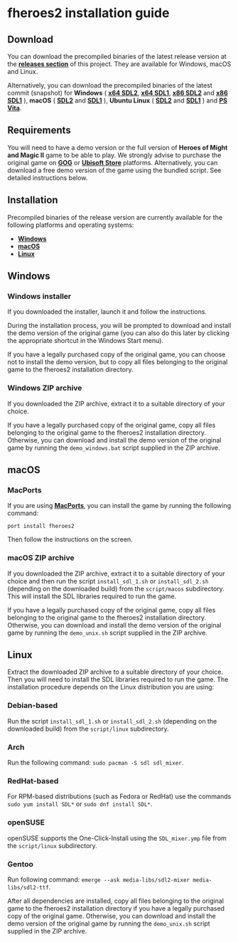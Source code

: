 # fheroes2 installation guide

## Download

You can download the precompiled binaries of the latest release version at the [**releases section**](https://github.com/ihhub/fheroes2/releases/latest) of this project. They are available for Windows, macOS and Linux.

Alternatively, you can download the precompiled binaries of the latest commit (snapshot) for
**Windows** (
[**x64 SDL2**](https://github.com/ihhub/fheroes2/releases/tag/fheroes2-windows-x64-SDL2),
[**x64 SDL1**](https://github.com/ihhub/fheroes2/releases/tag/fheroes2-windows-x64-SDL1),
[**x86 SDL2**](https://github.com/ihhub/fheroes2/releases/tag/fheroes2-windows-x86-SDL2) and
[**x86 SDL1**](https://github.com/ihhub/fheroes2/releases/tag/fheroes2-windows-x86-SDL1)
),
**macOS** (
[**SDL2**](https://github.com/ihhub/fheroes2/releases/tag/fheroes2-osx-sdl2_dev) and
[**SDL1**](https://github.com/ihhub/fheroes2/releases/tag/fheroes2-osx-sdl1_dev)
),
**Ubuntu Linux** (
[**SDL2**](https://github.com/ihhub/fheroes2/releases/tag/fheroes2-linux-sdl2_dev) and
[**SDL1**](https://github.com/ihhub/fheroes2/releases/tag/fheroes2-linux-sdl1_dev)
) and
[**PS Vita**](https://github.com/ihhub/fheroes2/releases/tag/fheroes2-psv-sdl2_dev).

## Requirements

You will need to have a demo version or the full version of **Heroes of Might and Magic II** game to be able to play. We strongly advise to purchase the original game on [**GOG**](https://www.gog.com) or [**Ubisoft Store**](https://store.ubi.com) platforms. Alternatively, you can download a free demo version of the game using the bundled script. See detailed instructions below.

## Installation

Precompiled binaries of the release version are currently available for the following platforms and operating systems:

* [**Windows**](#windows)
* [**macOS**](#macos)
* [**Linux**](#linux)

<a name="windows"></a>
## Windows

### Windows installer

If you downloaded the installer, launch it and follow the instructions.

During the installation process, you will be prompted to download and install the demo version of the original game (you can also do this later by clicking the appropriate shortcut in the Windows Start menu).

If you have a legally purchased copy of the original game, you can choose not to install the demo version, but to copy all files belonging to the original game to the fheroes2 installation directory.

### Windows ZIP archive

If you downloaded the ZIP archive, extract it to a suitable directory of your choice.

If you have a legally purchased copy of the original game, copy all files belonging to the original game to the fheroes2 installation directory. Otherwise, you can download and install the demo version of the original game by running the `demo_windows.bat` script supplied in the ZIP archive.

<a name="macos"></a>
## macOS

### MacPorts

If you are using [**MacPorts**](https://www.macports.org/), you can install the game by running the following command:

```
port install fheroes2
```

Then follow the instructions on the screen.

### macOS ZIP archive

If you downloaded the ZIP archive, extract it to a suitable directory of your choice and then run the script `install_sdl_1.sh` or `install_sdl_2.sh` (depending on the downloaded build) from the `script/macos` subdirectory. This will install the SDL libraries required to run the game.

If you have a legally purchased copy of the original game, copy all files belonging to the original game to the fheroes2 installation directory. Otherwise, you can download and install the demo version of the original game by running the `demo_unix.sh` script supplied in the ZIP archive.

<a name="linux"></a>
## Linux

Extract the downloaded ZIP archive to a suitable directory of your choice. Then you will need to install the SDL libraries required to run the game. The installation procedure depends on the Linux distribution you are using:

### Debian-based

Run the script `install_sdl_1.sh` or `install_sdl_2.sh` (depending on the downloaded build) from the `script/linux` subdirectory.

### Arch

Run the following command: `sudo pacman -S sdl sdl_mixer`.

### RedHat-based

For RPM-based distributions (such as Fedora or RedHat) use the commands `sudo yum install SDL*` or `sudo dnf install SDL*`.

### openSUSE

openSUSE supports the One-Click-Install using the `SDL_mixer.ymp` file from the `script/linux` subdirectory.

### Gentoo

Run following command: `emerge --ask media-libs/sdl2-mixer media-libs/sdl2-ttf`.

After all dependencies are installed, copy all files belonging to the original game to the fheroes2 installation directory if you have a legally purchased copy of the original game. Otherwise, you can download and install the demo version of the original game by running the `demo_unix.sh` script supplied in the ZIP archive.
